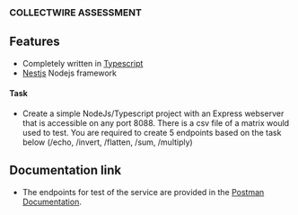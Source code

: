 ### COLLECTWIRE ASSESSMENT

## Features
- Completely written in [Typescript](https://typescriptlang.org/)
- [Nestjs](https://docs.nestjs.com/) Nodejs framework

#### Task
- Create a simple NodeJs/Typescript project with an Express webserver that is
accessible on any port 8088. There is a csv file of a matrix would used to test. You are
required to create 5 endpoints based on the task below (/echo, /invert, /flatten, /sum,
/multiply)

## Documentation link
- The endpoints for test of the service are provided in the [Postman Documentation](https://documenter.getpostman.com/view/25225100/2s93CGQb7m).